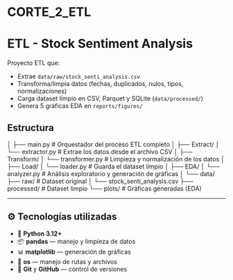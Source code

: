 # CORTE_2_ETL
# ETL - Stock Sentiment Analysis

Proyecto ETL que:
- Extrae `data/raw/stock_senti_analysis.csv`
- Transforma/limpia datos (fechas, duplicados, nulos, tipos, normalizaciones)
- Carga dataset limpio en CSV, Parquet y SQLite (`data/processed/`)
- Genera 5 gráficas EDA en `reports/figures/`

## Estructura
│
├── main.py # Orquestador del proceso ETL completo
│
├── Extract/
│ └── extractor.py # Extrae los datos desde el archivo CSV
│
├── Transform/
│ └── transformer.py # Limpieza y normalización de los datos
│
├── Load/
│ └── loader.py # Guarda el dataset limpio
│
├── EDA/
│ └── analyzer.py # Análisis exploratorio y generación de gráficas
│
└── data/
├── raw/ # Dataset original
│ └── stock_senti_analysis.csv
├── processed/ # Dataset limpio
└── plots/ # Gráficas generadas (EDA)

---

## ⚙️ Tecnologías utilizadas

- 🐍 **Python 3.12+**
- 📦 **pandas** — manejo y limpieza de datos  
- 📊 **matplotlib** — generación de gráficas  
- 💾 **os** — manejo de rutas y archivos  
- 🧱 **Git** y **GitHub** — control de versiones  



